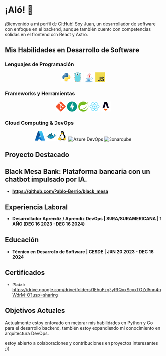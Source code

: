 # ¡Aló! 👋

¡Bienvenido a mi perfil de GitHub! Soy Juan, un desarrollador de software con enfoque en el backend, aunque también cuento con competencias sólidas en el frontend con React y Astro.

## Mis Habilidades en Desarrollo de Software

### Lenguajes de Programación
<p align="center">
  <img src="https://raw.githubusercontent.com/devicons/devicon/master/icons/python/python-original.svg" alt="Python" width="32" height="32">
  <img src="https://raw.githubusercontent.com/devicons/devicon/master/icons/go/go-original.svg" alt="Go" width="32" height="32">
  <img src="https://raw.githubusercontent.com/devicons/devicon/master/icons/java/java-original.svg" alt="Java" width="32" height="32">
  <img src="https://raw.githubusercontent.com/devicons/devicon/master/icons/javascript/javascript-original.svg" alt="JavaScript" width="32" height="32">
</p>

### Frameworks y Herramientas
<p align="center">
  <img src="https://raw.githubusercontent.com/devicons/devicon/master/icons/git/git-original.svg" alt="Git" width="32" height="32">
  <img src="https://raw.githubusercontent.com/devicons/devicon/master/icons/fastapi/fastapi-original.svg" alt="FastAPI" width="32" height="32">
  <img src="https://raw.githubusercontent.com/devicons/devicon/master/icons/spring/spring-original.svg" alt="Spring Boot" width="32" height="32">
  <img src="https://raw.githubusercontent.com/devicons/devicon/master/icons/react/react-original.svg" alt="React" width="32" height="32">
  <img src="https://raw.githubusercontent.com/devicons/devicon/master/icons/astro/astro-original.svg" alt="Astro" width="32" height="32">
</p>

### Cloud Computing & DevOps
<p align="center">
  <img src="https://raw.githubusercontent.com/devicons/devicon/master/icons/azure/azure-original.svg" alt="Azure" width="32" height="32">
  <img src="https://raw.githubusercontent.com/devicons/devicon/master/icons/docker/docker-original.svg" alt="Docker" width="32" height="32">
  <img src="https://raw.githubusercontent.com/devicons/devicon/master/icons/linux/linux-original.svg" alt="Docker" width="32" height="32">  
  <img src="https://cdn.jsdelivr.net/gh/devicons/devicon@latest/icons/azuredevops/azuredevops-original.svg" alt="Azure DevOps" width="32" height="32"/>
  <img src="https://cdn.jsdelivr.net/gh/devicons/devicon@latest/icons/sonarqube/sonarqube-original.svg" alt="Sonarqube" width="32" height="32" />    
</p>

## Proyecto Destacado

## Black Mesa Bank: Plataforma bancaria con un chatbot impulsado por IA.
- **https://github.com/Pablo-Berrio/black_mesa**

## Experiencia Laboral

- **Desarrollador Aprendiz / Aprendiz DevOps | SURA/SURAMERICANA | 1 AÑO (DEC 16 2023 - DEC 16 2024)**

## Educación

- **Técnico en Desarrollo de Software | CESDE | JUN 20 2023 - DEC 16 2024**

## Certificados

- Platzi: https://drive.google.com/drive/folders/1EhuFzg3yRfQxxScxxTOZd5nn4nWdrM-O?usp=sharing

## Objetivos Actuales

Actualmente estoy enfocado en mejorar mis habilidades en Python y Go para el desarrollo backend, también estoy expandiendo mi conocimiento en arquitectura DevOps.

estoy abierto a colaboraciones y contribuciones en proyectos interesantes ;))
